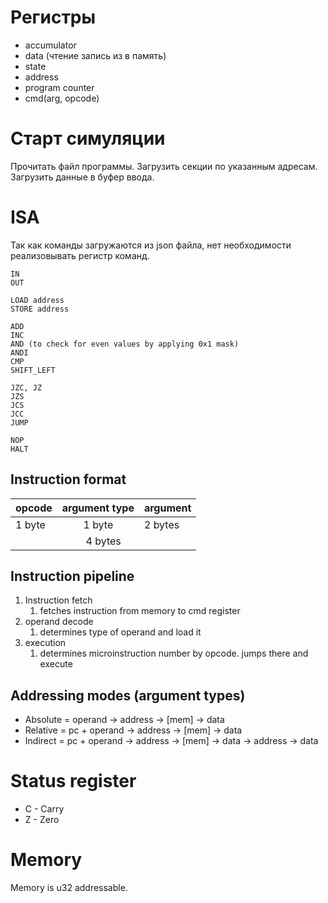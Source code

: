 

# Регистры

- accumulator
- data (чтение запись из в память)
- state
- address
- program counter
- cmd(arg, opcode)


# Старт симуляции

Прочитать файл программы. Загрузить секции по указанным адресам. Загрузить данные в буфер ввода. 

# ISA

Так как команды загружаются из json файла, нет необходимости реализовывать регистр команд.

```
IN
OUT

LOAD address
STORE address

ADD
INC
AND (to check for even values by applying 0x1 mask)
ANDI
CMP
SHIFT_LEFT

JZC, JZ
JZS
JCS
JCC
JUMP

NOP
HALT
```

## Instruction format

<table>
    <thead>
        <tr>
            <th>opcode</th>
            <th>argument type</th>
            <th>argument</th>
        </tr>
    </thead>
    <tbody>
        <tr>
            <td>1 byte</td>
            <td align="center">1 byte</td>
            <td>2 bytes</td>
        </tr>
        <tr>
            <td colspan=3 align="center" >4 bytes</td>
        </tr>
    </tbody>
</table>


## Instruction pipeline

1) Instruction fetch
   1) fetches instruction from memory to cmd register
2) operand decode
   1) determines type of operand and load it
3) execution
   1) determines microinstruction number by opcode. jumps there and execute

## Addressing modes (argument types)

- Absolute = operand -> address -> [mem] -> data
- Relative = pc + operand -> address -> [mem] -> data
- Indirect = pc + operand -> address -> [mem] -> data -> address -> data

# Status register

- C - Carry
- Z - Zero

# Memory

Memory is u32 addressable.



